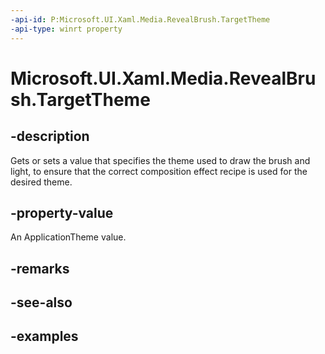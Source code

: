 ```yaml
---
-api-id: P:Microsoft.UI.Xaml.Media.RevealBrush.TargetTheme
-api-type: winrt property
---
```

<!-- Property syntax.
public ApplicationTheme TargetTheme { get;  set; }
-->

# Microsoft.UI.Xaml.Media.RevealBrush.TargetTheme


## -description

Gets or sets a value that specifies the theme used to draw the brush and light, to ensure that the correct composition effect recipe is used for the desired theme.


## -property-value

An ApplicationTheme value.


## -remarks


## -see-also


## -examples


